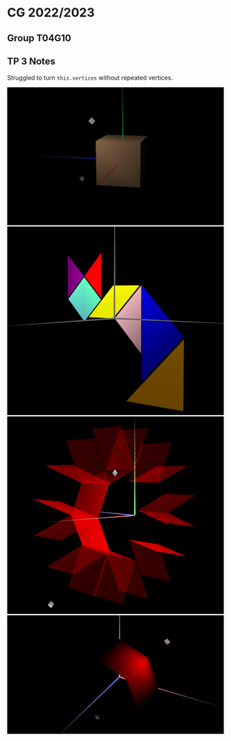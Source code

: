 # CG 2022/2023

## Group T04G10

## TP 3 Notes

Struggled to turn `this.vertices` without repeated vertices. 

![Screenshot 1](screenshots/cg-t04g10-tp3-1.png)
![Screenshot 2](screenshots/cg-t04g10-tp3-2.png)
![Screenshot 3](screenshots/cg-t04g10-tp3-3.png)
![Screenshot 4](screenshots/cg-t04g10-tp3-4.png)
